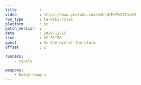 ```yaml
---
title          :
video          : https://www.youtube.com/embed/MQPvZZS1uKU
run_type       : ta-wiki-rules
platform       : pc
patch_version  :
date           : 2019-12-15
time           : 02'31"58
quest          : 9★-the-eye-of-the-storm
offset         : 2

runners:
    - cybele

weapons:
    - heavy-bowgun
---
```

